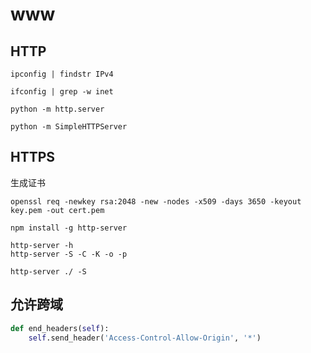 # www



## HTTP

``` shell windows
ipconfig | findstr IPv4
```

``` shell linux
ifconfig | grep -w inet
```

``` shell python3
python -m http.server
```

``` shell python2
python -m SimpleHTTPServer
```



## HTTPS

生成证书
``` shell
openssl req -newkey rsa:2048 -new -nodes -x509 -days 3650 -keyout key.pem -out cert.pem
```

``` shell
npm install -g http-server
```

``` shell
http-server -h
http-server -S -C -K -o -p
```

``` shell
http-server ./ -S
```


## 允许跨域
``` python
def end_headers(self):
    self.send_header('Access-Control-Allow-Origin', '*')
```
